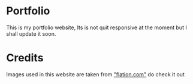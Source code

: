 # Portfolio
This is my portfolio website, Its is not quit responsive at the moment but I shall update it soon.

# Credits
Images used in this website are taken from ["flation.com"]("https://www.flaticon.com") do check it out
